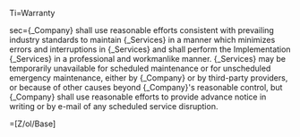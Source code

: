 Ti=Warranty

sec={_Company} shall use reasonable efforts consistent with prevailing industry standards to maintain {_Services} in a manner which minimizes errors and interruptions in {_Services} and shall perform the Implementation {_Services} in a professional and workmanlike manner.  {_Services} may be temporarily unavailable for scheduled maintenance or for unscheduled emergency maintenance, either by {_Company} or by third-party providers, or because of other causes beyond {_Company}'s reasonable control, but {_Company} shall use reasonable efforts to provide advance notice in writing or by e-mail of any scheduled service disruption.  

=[Z/ol/Base]
